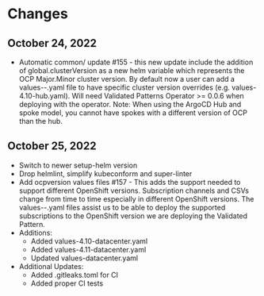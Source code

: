 # Changes

## October 24, 2022

* Automatic common/ update #155 - this new update include the
  addition of global.clusterVersion as a new helm variable which represents the OCP
  Major.Minor cluster version. By default now a user can add a
  values-<ocpversion>-<clustergroup>.yaml file to have specific cluster version
  overrides (e.g. values-4.10-hub.yaml). Will need Validated Patterns Operator >= 0.0.6
  when deploying with the operator. Note: When using the ArgoCD Hub and spoke model,
  you cannot have spokes with a different version of OCP than the hub.

## October 25, 2022

* Switch to newer setup-helm version
* Drop helmlint, simplify kubeconform and super-linter
* Add ocpversion values files #157 - This adds the support needed to support different OpenShift versions.
  Subscription channels and CSVs change from time to time especially in different OpenShift versions. The
  values-<ocpversion>-<clusterGroup>.yaml files assist us to be able to deploy the supported subscriptions
  to the OpenShift version we are deploying the Validated Pattern.
* Additions:
  * Added values-4.10-datacenter.yaml
  * Added values-4.11-datacenter.yaml
  * Updated values-datacenter.yaml
* Additional Updates:
  * Added .gitleaks.toml for CI
  * Added proper CI tests
